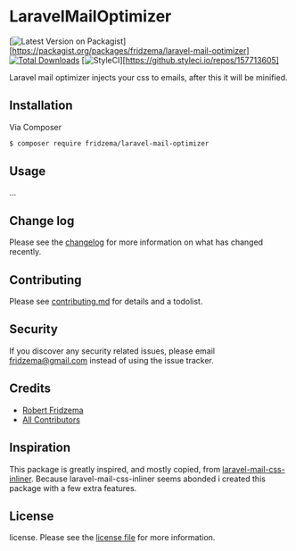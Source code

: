 # LaravelMailOptimizer

[![Latest Version on Packagist][ico-version]][https://packagist.org/packages/fridzema/laravel-mail-optimizer]
[![Total Downloads][ico-downloads]][link-downloads]
[![StyleCI][ico-styleci]][https://github.styleci.io/repos/157713605]

Laravel mail optimizer injects your css to emails, after this it will be minified.

## Installation

Via Composer

``` bash
$ composer require fridzema/laravel-mail-optimizer
```

## Usage
...


## Change log

Please see the [changelog](changelog.md) for more information on what has changed recently.

## Contributing

Please see [contributing.md](contributing.md) for details and a todolist.

## Security

If you discover any security related issues, please email fridzema@gmail.com instead of using the issue tracker.

## Credits

- [Robert Fridzema][link-author]
- [All Contributors][link-contributors]

## Inspiration
This package is greatly inspired, and mostly copied, from [laravel-mail-css-inliner](https://github.com/fedeisas/laravel-mail-css-inliner). Because laravel-mail-css-inliner seems abonded i created this package with a few extra features.

## License

license. Please see the [license file](license.md) for more information.

[ico-version]: https://img.shields.io/packagist/v/fridzema/laravelmailoptimizer.svg?style=flat-square
[ico-downloads]: https://img.shields.io/packagist/dt/fridzema/laravelmailoptimizer.svg?style=flat-square
[ico-travis]: https://img.shields.io/travis/fridzema/laravelmailoptimizer/master.svg?style=flat-square
[ico-styleci]: https://styleci.io/repos/12345678/shield

[link-packagist]: https://packagist.org/packages/fridzema/laravel-mail-optimizer
[link-downloads]: https://packagist.org/packages/fridzema/laravel-mail-optimizer
[link-travis]: https://travis-ci.org/fridzema/laravel-mail-optimizer
[link-styleci]: https://styleci.io/repos/12345678
[link-author]: https://github.com/fridzema
[link-contributors]: ../../contributors]